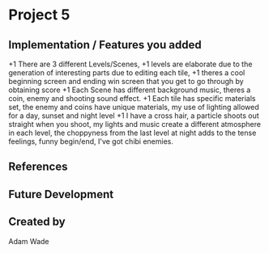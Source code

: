 # Project 5
## Implementation / Features you added
+1 There are 3 different Levels/Scenes, 
+1 levels are elaborate due to the generation of interesting parts due to editing each tile, 
+1 theres a cool beginning screen and ending win screen that you get to go through by obtaining score
+1 Each Scene has different background music, theres a coin, enemy and shooting sound effect.
+1 Each tile has specific materials set, the enemy and coins have unique materials, my use of lighting allowed for a day, sunset and night level
+1 I have a cross hair, a particle shoots out straight when you shoot, my lights and music create a different atmosphere in each level, the choppyness from the last level at night adds to the tense feelings, funny begin/end, I've got chibi enemies.

## References

## Future Development

## Created by
Adam Wade